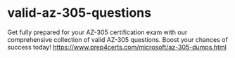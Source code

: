 # valid-az-305-questions

Get fully prepared for your AZ-305 certification exam with our comprehensive collection of valid AZ-305 questions. Boost your chances of success today! https://www.prep4certs.com/microsoft/az-305-dumps.html
